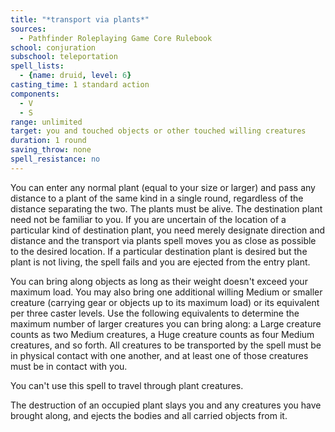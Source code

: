 ```yaml
---
title: "*transport via plants*"
sources:
  - Pathfinder Roleplaying Game Core Rulebook
school: conjuration
subschool: teleportation
spell_lists:
  - {name: druid, level: 6}
casting_time: 1 standard action
components:
  - V
  - S
range: unlimited
target: you and touched objects or other touched willing creatures
duration: 1 round
saving_throw: none
spell_resistance: no
---
```


You can enter any normal plant (equal to your size or larger) and pass any distance to a plant of the same kind in a single round, regardless of the distance separating the two. The plants must be alive. The destination plant need not be familiar to you. If you are uncertain of the location of a particular kind of destination plant, you need merely designate direction and distance and the transport via plants spell moves you as close as possible to the desired location. If a particular destination plant is desired but the plant is not living, the spell fails and you are ejected from the entry plant.

You can bring along objects as long as their weight doesn't exceed your maximum load. You may also bring one additional willing Medium or smaller creature (carrying gear or objects up to its maximum load) or its equivalent per three caster levels. Use the following equivalents to determine the maximum number of larger creatures you can bring along: a Large creature counts as two Medium creatures, a Huge creature counts as four Medium creatures, and so forth. All creatures to be transported by the spell must be in physical contact with one another, and at least one of those creatures must be in contact with you.

You can't use this spell to travel through plant creatures.

The destruction of an occupied plant slays you and any creatures you have brought along, and ejects the bodies and all carried objects from it.


